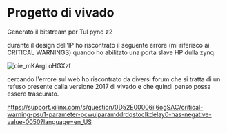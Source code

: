 # Progetto di vivado 

Generato il bitstream per Tul pynq z2 

durante il design dell'IP ho riscontrato il seguente errore (mi riferisco ai CRITICAL WARNINGS) quando ho abilitato una porta slave HP dulla zynq:

![oie_mKArgLoHGXzf](https://user-images.githubusercontent.com/95140213/209014986-fe3f0330-70b1-4645-a6c1-bda5f4e4f932.png)


cercando l'errore sul web ho riscontrato da diversi forum che si tratta di un refuso presente dalla versione 2017 di vivado e che quindi penso possa essere trascurato.

https://support.xilinx.com/s/question/0D52E00006iI6ogSAC/critical-warning-psu1-parameter-pcwuiparamddrdqstoclkdelay0-has-negative-value-0050?language=en_US



